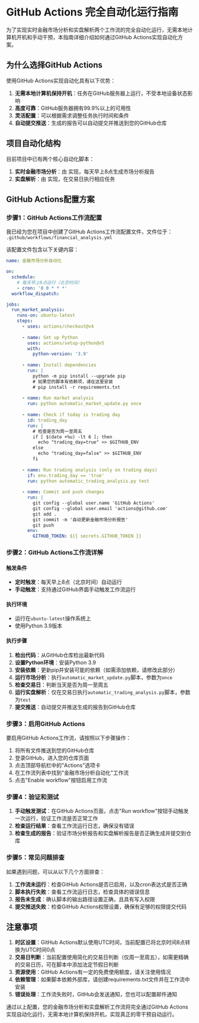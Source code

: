 # GitHub Actions 完全自动化运行指南

为了实现实时金融市场分析和实盘解析两个工作流的完全自动化运行，无需本地计算机开机和手动干预，本指南详细介绍如何通过GitHub Actions实现自动化方案。

## 为什么选择GitHub Actions

使用GitHub Actions实现自动化具有以下优势：

1. **无需本地计算机保持开机**：任务在GitHub服务器上运行，不受本地设备状态影响
2. **高度可靠**：GitHub服务器拥有99.9%以上的可用性
3. **灵活配置**：可以根据需求调整任务执行时间和条件
4. **自动提交推送**：生成的报告可以自动提交并推送到您的GitHub仓库

## 项目自动化结构

目前项目中已有两个核心自动化脚本：

1. **实时金融市场分析**：由 <mcfile name="automatic_market_update.py" path="c:\Users\Administrator\Desktop\GitHub知识库\automatic_market_update.py"></mcfile> 实现，每天早上8点生成市场分析报告
2. **实盘解析**：由 <mcfile name="automatic_trading_analysis.py" path="c:\Users\Administrator\Desktop\GitHub知识库\automatic_trading_analysis.py"></mcfile> 实现，在交易日执行相应任务

## GitHub Actions配置方案

### 步骤1：GitHub Actions工作流配置

我已经为您在项目中创建了GitHub Actions工作流配置文件，文件位于：
`.github/workflows/financial_analysis.yml`

该配置文件包含以下关键内容：

```yaml
name: 金融市场分析自动化

on:
  schedule:
    # 每天早上8点运行（北京时间）
    - cron: '0 0 * * *'
  workflow_dispatch:

jobs:
  run_market_analysis:
    runs-on: ubuntu-latest
    steps:
      - uses: actions/checkout@v4
      
      - name: Set up Python
        uses: actions/setup-python@v5
        with:
          python-version: '3.9'
      
      - name: Install dependencies
        run: |
          python -m pip install --upgrade pip
          # 如果您的脚本有依赖项，请在这里安装
          # pip install -r requirements.txt
      
      - name: Run market analysis
        run: python automatic_market_update.py once
      
      - name: Check if today is trading day
        id: trading_day
        run: |
          # 检查是否为周一至周五
          if [ $(date +%u) -lt 6 ]; then
            echo "trading_day=true" >> $GITHUB_ENV
          else
            echo "trading_day=false" >> $GITHUB_ENV
          fi
      
      - name: Run trading analysis (only on trading days)
        if: env.trading_day == 'true'
        run: python automatic_trading_analysis.py test
      
      - name: Commit and push changes
        run: |
          git config --global user.name 'GitHub Actions'
          git config --global user.email 'actions@github.com'
          git add .
          git commit -m '自动更新金融市场分析报告'
          git push
        env:
          GITHUB_TOKEN: ${{ secrets.GITHUB_TOKEN }}
```

### 步骤2：GitHub Actions工作流详解

#### 触发条件

- **定时触发**：每天早上8点（北京时间）自动运行
- **手动触发**：支持通过GitHub界面手动触发工作流运行

#### 执行环境

- 运行在`ubuntu-latest`操作系统上
- 使用Python 3.9版本

#### 执行步骤

1. **检出代码**：从GitHub仓库检出最新代码
2. **设置Python环境**：安装Python 3.9
3. **安装依赖**：更新pip并安装可能的依赖（如需添加依赖，请修改此部分）
4. **运行市场分析**：执行`automatic_market_update.py`脚本，参数为`once`
5. **检查交易日**：判断当天是否为周一至周五
6. **运行实盘解析**：仅在交易日执行`automatic_trading_analysis.py`脚本，参数为`test`
7. **提交推送**：自动提交并推送生成的报告到GitHub仓库

### 步骤3：启用GitHub Actions

要启用GitHub Actions工作流，请按照以下步骤操作：

1. 将所有文件推送到您的GitHub仓库
2. 登录GitHub，进入您的仓库页面
3. 点击顶部导航栏中的"Actions"选项卡
4. 在工作流列表中找到"金融市场分析自动化"工作流
5. 点击"Enable workflow"按钮启用工作流

### 步骤4：验证和测试

1. **手动触发测试**：在GitHub Actions页面，点击"Run workflow"按钮手动触发一次运行，验证工作流是否正常工作
2. **检查运行结果**：查看工作流运行日志，确保没有错误
3. **检查生成的报告**：验证市场分析报告和实盘解析报告是否正确生成并提交到仓库

### 步骤5：常见问题排查

如果遇到问题，可以从以下几个方面排查：

1. **工作流未运行**：检查GitHub Actions是否已启用，以及cron表达式是否正确
2. **脚本执行失败**：查看工作流运行日志，检查具体的错误信息
3. **报告未生成**：确认脚本的输出路径设置正确，且具有写入权限
4. **提交推送失败**：检查GitHub Actions权限设置，确保有足够的权限提交代码

## 注意事项

1. **时区设置**：GitHub Actions默认使用UTC时间，当前配置已将北京时间8点转换为UTC时间0点
2. **交易日判断**：当前配置使用简化的交易日判断（仅周一至周五），如需更精确的交易日历，可在脚本中添加法定节假日判断
3. **资源使用**：GitHub Actions有一定的免费使用额度，请关注使用情况
4. **依赖管理**：如果脚本依赖外部库，请创建requirements.txt文件并在工作流中安装
5. **错误处理**：工作流失败时，GitHub会发送通知，您也可以配置邮件通知

通过以上配置，您的金融市场分析和实盘解析工作流将完全通过GitHub Actions实现自动化运行，无需本地计算机保持开机，实现真正的零干预自动运行。